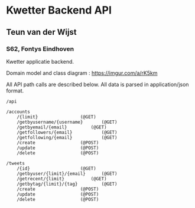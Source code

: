 # Kwetter Backend API

## Teun van der Wijst

### S62, Fontys Eindhoven

Kwetter applicatie backend.

Domain model and class diagram : https://imgur.com/a/rK5km

All API path calls are described below. All data is parsed in application/json format.

    /api

	/accounts
		/{limit}				(@GET)
		/getbyusername/{username}		(@GET)
		/getbyemail/{email}			(@GET)
		/getfollowers/{email}			(@GET)
		/getfollowing/{email}			(@GET)
		/create					(@POST)
		/update					(@POST)
		/delete					(@POST)
	
	/tweets
		/{id}					(@GET)
		/getbyuser/{limit}/{email}		(@GET)
		/getrecent/{limit}			(@GET)
		/getbytag/{limit}/{tag}			(@GET)
		/create					(@POST)
		/update					(@POST)
		/delete					(@POST)

